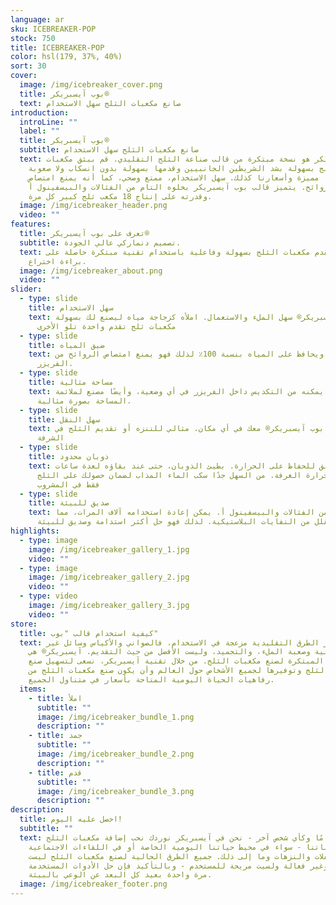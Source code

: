 ```yaml
---
language: ar
sku: ICEBREAKER-POP
stock: 750
title: ICEBREAKER-POP
color: hsl(179, 37%, 40%)
sort: 30
cover:
  image: /img/icebreaker_cover.png
  title: بوب آيسبريكر®
  text: صانع مكعبات الثلج سهل الاستخدام
introduction:
  introLine: ""
  label: ""
  title: بوب آيسبريكر®
  subtitle: صانع مكعبات الثلج سهل الاستخدام
  text: بوب آيسبريكر هو نسخة مبتكرة من قالب صناعة الثلج التقليدي. قم ببثق مكعبات
    الثلج بسهولة بشد الشريطين الجانبيين وقدمها بسهولة بدون انسكاب ولا صعوبة.
    منتجاتنا مميزة وأسعارنا كذلك. سهل الاستخدام، ممتع وصحي، كما أنه يمنع امتصاص
    الروائح. يتميز قالب بوب آيسبريكر بخلوه التام من الفثالات والبيسفينول أ
    وقدرته على إنتاج 18 مكعب ثلج كبير كل مرة.
  image: /img/icebreaker_header.png
  video: ""
features:
  title: تعرف على بوب آيسبريكر®
  subtitle: تصميم دنماركي عالي الجودة.
  text: صانع ومقدم مكعبات الثلج بسهولة وفاعلية باستخدام تقنية مبتكرة حاصلة على
    براءة اختراع.
  image: /img/icebreaker_about.png
  video: ""
slider:
  - type: slide
    title: سهل الاستخدام
    text: بوب آيسبريكر® سهل الملء والاستعمال. املأه كزجاجة مياه ليصنع لك بسهولة
      مكعبات ثلج تقدم واحدة تلو الأخرى
  - type: slide
    title: ضيق المياه
    text: محكم الغلق ويحافظ على المياه بنسبة 100٪ لذلك فهو يمنع امتصاص الروائح من
      الفريزر.
  - type: slide
    title: مساحة مثالية
    text: تصميم "بوب" يمكنه من التكديس داخل الفريزر في أي وضعية، وأيضًا مصنع لملائمة
      المساحة بصورة مثالية.
  - type: slide
    title: سهل النقل
    text: يمكنك إحضار بوب آيسبريكر® معك في أي مكان. مثالي للتنزه أو تقديم الثلج في
      الشرفة
  - type: slide
    title: ذوبان محدود
    text: وعاء محكم الغلق للحفاظ على الحرارة. بطيئ الذوبان، حتى عند بقاؤه لعدة ساعات
      في درجة حرارة الغرفة. من السهل جدًا سكب الماء المذاب لضمان حصولك على الثلج
      فقط في المشروب
  - type: slide
    title: صديق للبيئة
    text: خالٍ تماما من الفثالات والبيسفينول أ. يمكن إعادة استخدامه آلاف المرات، مما
      يقلل من النفايات البلاستيكية. لذلك فهو حل أكثر استدامة وصديق للبيئة.
highlights:
  - type: image
    image: /img/icebreaker_gallery_1.jpg
    video: ""
  - type: image
    image: /img/icebreaker_gallery_2.jpg
    video: ""
  - type: video
    image: /img/icebreaker_gallery_3.jpg
    video: ""
store:
  title: كيفية استخدام قالب "بوب"
  text: تعتبر الطرق التقليدية مزعجة في الاستخدام، فالصواني والأكياس وسائل غير
    عملية وصعبة الملء، والتجميد، وليست الأفضل من حيث التقديم. آيسبريكر® هي
    الطريقة المبتكرة لصنع مكعبات الثلج. من خلال تقنية آيسبريكر، نسعى لتسهيل صنع
    مكعبات الثلج وتوفيرها لجميع الأشخاص حول العالم وأن يكون صنع مكعبات الثلج من
    رفاهيات الحياة اليومية المتاحة بأسعار في متناول الجميع.
  items:
    - title: املأ
      subtitle: ""
      image: /img/icebreaker_bundle_1.png
      description: ""
    - title: جمد
      subtitle: ""
      image: /img/icebreaker_bundle_2.png
      description: ""
    - title: قدم
      subtitle: ""
      image: /img/icebreaker_bundle_3.png
      description: ""
description:
  title: احصل عليه اليوم!
  subtitle: ""
  text: مثلك تمامًا وكأي شخص آخر - نحن في آيسبريكر نوردك نحب إضافة مكعبات الثلج
    إلى مشروباتنا - سواء في محيط حياتنا اليومية الخاصة أو في اللقاءات الاجتماعية
    والحفلات والنزهات وما إلى ذلك. جميع الطرق الحالية لصنع مكعبات الثلج ليست
    سهلة وغير فعالة ولسيت مريحة للمستخدم - وبالتأكيد فإن حل الأدوات المستخدمة
    مرة واحدة بعيد كل البعد عن الوعي بالبيئة.
  image: /img/icebreaker_footer.png
---
```

